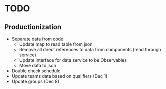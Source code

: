 # TODO

## Productionization
* Separate data from code
  * Update map to read table from json
  * Remove all direct references to data from components (read through service)
  * Update interface for data service to be Observables
  * Move data to json
* Double check schedule
* Update teams data based on qualifiers (Dec 1)
* Update groups (Dec 8)

